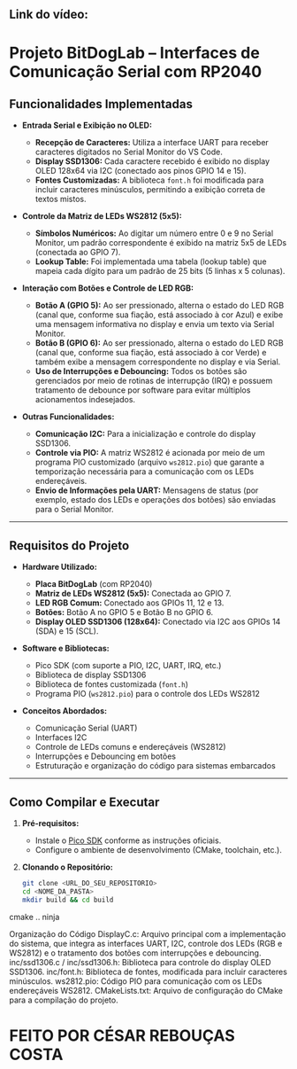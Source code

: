 ## Link do vídeo: 

# Projeto BitDogLab – Interfaces de Comunicação Serial com RP2040


## Funcionalidades Implementadas

- **Entrada Serial e Exibição no OLED:**
  - **Recepção de Caracteres:** Utiliza a interface UART para receber caracteres digitados no Serial Monitor do VS Code.
  - **Display SSD1306:** Cada caractere recebido é exibido no display OLED 128x64 via I2C (conectado aos pinos GPIO 14 e 15).
  - **Fontes Customizadas:** A biblioteca `font.h` foi modificada para incluir caracteres minúsculos, permitindo a exibição correta de textos mistos.

- **Controle da Matriz de LEDs WS2812 (5x5):**
  - **Símbolos Numéricos:** Ao digitar um número entre 0 e 9 no Serial Monitor, um padrão correspondente é exibido na matriz 5x5 de LEDs (conectada ao GPIO 7).  
  - **Lookup Table:** Foi implementada uma tabela (lookup table) que mapeia cada dígito para um padrão de 25 bits (5 linhas x 5 colunas).

- **Interação com Botões e Controle de LED RGB:**
  - **Botão A (GPIO 5):** Ao ser pressionado, alterna o estado do LED RGB (canal que, conforme sua fiação, está associado à cor Azul) e exibe uma mensagem informativa no display e envia um texto via Serial Monitor.
  - **Botão B (GPIO 6):** Ao ser pressionado, alterna o estado do LED RGB (canal que, conforme sua fiação, está associado à cor Verde) e também exibe a mensagem correspondente no display e via Serial.
  - **Uso de Interrupções e Debouncing:** Todos os botões são gerenciados por meio de rotinas de interrupção (IRQ) e possuem tratamento de debounce por software para evitar múltiplos acionamentos indesejados.

- **Outras Funcionalidades:**
  - **Comunicação I2C:** Para a inicialização e controle do display SSD1306.
  - **Controle via PIO:** A matriz WS2812 é acionada por meio de um programa PIO customizado (arquivo `ws2812.pio`) que garante a temporização necessária para a comunicação com os LEDs endereçáveis.
  - **Envio de Informações pela UART:** Mensagens de status (por exemplo, estado dos LEDs e operações dos botões) são enviadas para o Serial Monitor.

---

## Requisitos do Projeto

- **Hardware Utilizado:**
  - **Placa BitDogLab** (com RP2040)
  - **Matriz de LEDs WS2812 (5x5):** Conectada ao GPIO 7.
  - **LED RGB Comum:** Conectado aos GPIOs 11, 12 e 13.
  - **Botões:** Botão A no GPIO 5 e Botão B no GPIO 6.
  - **Display OLED SSD1306 (128x64):** Conectado via I2C aos GPIOs 14 (SDA) e 15 (SCL).

- **Software e Bibliotecas:**
  - Pico SDK (com suporte a PIO, I2C, UART, IRQ, etc.)
  - Biblioteca de display SSD1306
  - Biblioteca de fontes customizada (`font.h`)
  - Programa PIO (`ws2812.pio`) para o controle dos LEDs WS2812

- **Conceitos Abordados:**
  - Comunicação Serial (UART)
  - Interfaces I2C
  - Controle de LEDs comuns e endereçáveis (WS2812)
  - Interrupções e Debouncing em botões
  - Estruturação e organização do código para sistemas embarcados

---

## Como Compilar e Executar

1. **Pré-requisitos:**
   - Instale o [Pico SDK](https://github.com/raspberrypi/pico-sdk) conforme as instruções oficiais.
   - Configure o ambiente de desenvolvimento (CMake, toolchain, etc.).

2. **Clonando o Repositório:**
   ```bash
   git clone <URL_DO_SEU_REPOSITORIO>
   cd <NOME_DA_PASTA>
   mkdir build && cd build
cmake ..
ninja

Organização do Código
DisplayC.c: Arquivo principal com a implementação do sistema, que integra as interfaces UART, I2C, controle dos LEDs (RGB e WS2812) e o tratamento dos botões com interrupções e debouncing.
inc/ssd1306.c / inc/ssd1306.h: Biblioteca para controle do display OLED SSD1306.
inc/font.h: Biblioteca de fontes, modificada para incluir caracteres minúsculos.
ws2812.pio: Código PIO para comunicação com os LEDs endereçáveis WS2812.
CMakeLists.txt: Arquivo de configuração do CMake para a compilação do projeto.

# FEITO POR CÉSAR REBOUÇAS COSTA
